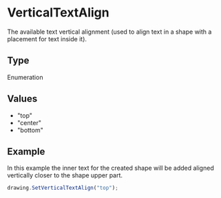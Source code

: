 # VerticalTextAlign

The available text vertical alignment (used to align text in a shape with a placement for text inside it).

## Type

Enumeration

## Values

- "top"
- "center"
- "bottom"


## Example

In this example the inner text for the created shape will be added aligned vertically closer to the shape upper part.

```javascript editor-pptx
drawing.SetVerticalTextAlign("top");
```
